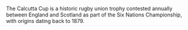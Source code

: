 The Calcutta Cup is a historic rugby union trophy contested annually between England and Scotland as part of the Six Nations Championship, with origins dating back to 1879.
